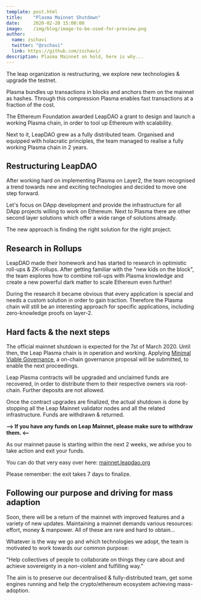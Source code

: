 ```yaml
---
template: post.html
title:    "Plasma Mainnet Shutdown"
date:     2020-02-20 15:00:00
image:    /img/blog/image-to-be-used-for-preview.png
author:
  name: zschavi
  twitter: "@zschavi"
  link: https://github.com/zschavi/
description: Plasma Mainnet on hold, here is why...
---
```

The leap organization is restructuring, we explore new technologies & upgrade the testnet.

Plasma bundles up transactions in blocks and anchors them on the mainnet as hashes. Through this compression Plasma enables fast transactions at a fraction of the cost.

The Ethereum Foundation awarded LeapDAO a grant to design and launch a working Plasma chain, in order to tool up Ethereum with scalability.

Next to it, LeapDAO grew as a fully distributed team. Organised and equipped with holacratic principles, the team managed to realise a fully working Plasma chain in 2 years.

## Restructuring LeapDAO
After working hard on implementing Plasma on Layer2, the team recognised a trend towards new and exciting technologies and decided to move one step forward.

Let's focus on DApp development and provide the infrastructure for all DApp projects willing to work on Ethereum. Next to Plasma there are other second layer solutions which offer a wide range of solutions already.

The new approach is finding the right solution for the right project.

## Research in Rollups
LeapDAO made their homework and has started to research in optimistic roll-ups & ZK-rollups. After getting familiar with the "new kids on the block", the team explores how to combine roll-ups with Plasma knowledge and create a new powerful dark matter to scale Ethereum even further!

During the research it became obvious that every application is special and needs a custom solution in order to gain traction. Therefore the Plasma chain will still be an interesting approach for specific applications, including zero-knowledge proofs on layer-2.

## Hard facts & the next steps
The official mainnet shutdown is expected for the 7st of March 2020. Until then, the Leap Plasma chain is in operation and working. Applying [Minimal Viable Governance](https://leapdao.org/blog/Minimal-Viable-Governance/), a on-chain governance proposal will be submitted, to enable the next proceedings.

Leap Plasma contracts will be upgraded and unclaimed funds are recovered, in order to distribute them to their respective owners via root-chain. Further deposits are not allowed.

Once the contract upgrades are finalized, the actual shutdown is done by stopping all the Leap Mainnet validator nodes and all the related infrastructure. Funds are withdrawn & returned.

**--> If you have any funds on Leap Mainnet, please make sure to withdraw them. <--**

As our mainnet pause is starting within the next 2 weeks, we advise you to take action and exit your funds.

You can do that very easy over here: [mainnet.leapdao.org](https://mainnet.leapdao.org)

Please remember: the exit takes 7 days to finalize.

## Following our purpose and driving for mass adaption
Soon, there will be a return of the mainnet with improved features and a variety of new updates. Maintaining a mainnet demands various resources: effort, money & manpower. All of these are rare and hard to obtain...

Whatever is the way we go and which technologies we adopt, the team is motivated to work towards our common purpose:

"Help collectives of people to collaborate on things they care about and achieve sovereignty in a non-violent and fulfilling way."

The aim is to preserve our decentralised & fully-distributed team, get some engines running and help the crypto/ethereum ecosystem achieving mass-adoption.
